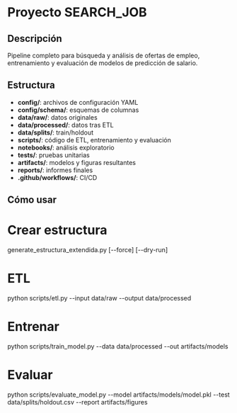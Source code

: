 
# Proyecto SEARCH_JOB

## Descripción
Pipeline completo para búsqueda y análisis de ofertas de empleo, entrenamiento y evaluación de modelos de predicción de salario.

## Estructura
- **config/**: archivos de configuración YAML  
- **config/schema/**: esquemas de columnas  
- **data/raw/**: datos originales  
- **data/processed/**: datos tras ETL  
- **data/splits/**: train/holdout  
- **scripts/**: código de ETL, entrenamiento y evaluación  
- **notebooks/**: análisis exploratorio  
- **tests/**: pruebas unitarias  
- **artifacts/**: modelos y figuras resultantes  
- **reports/**: informes finales  
- **.github/workflows/**: CI/CD  

## Cómo usar


# Crear estructura
generate_estructura_extendida.py [--force] [--dry-run]

# ETL
python scripts/etl.py --input data/raw --output data/processed

# Entrenar
python scripts/train_model.py --data data/processed --out artifacts/models

# Evaluar
python scripts/evaluate_model.py --model artifacts/models/model.pkl --test data/splits/holdout.csv --report artifacts/figures
